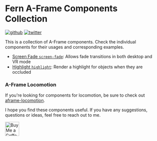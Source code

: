 # Fern A-Frame Components Collection
[![github](https://flat.badgen.net/badge/icon/github?icon=github&label)](https://github.com/mrxz/fern-aframe-components/)
[![twitter](https://flat.badgen.net/twitter/follow/noerihuisman)](https://twitter.com/noerihuisman)

This is a collection of A-Frame components. Check the individual components for their usages and corresponding examples.

* [Screen Fade `screen-fade`](./screen-fade): Allows fade transitions in both desktop and VR mode
* [Highlight `highlight`](./highlight): Render a highlight for objects when they are occluded

### A-Frame Locomotion
If you're looking for components for locomotion, be sure to check out [aframe-locomotion](https://github.com/mrxz/aframe-locomotion).

I hope you find these components useful. If you have any suggestions, questions or ideas, feel free to reach out to me.

<a href='https://ko-fi.com/fernsolutions' target='_blank'><img height='35' style='border:0px;height:46px;' src='https://az743702.vo.msecnd.net/cdn/kofi3.png?v=0' border='0' alt='Buy Me a Coffee at ko-fi.com' /></a>
